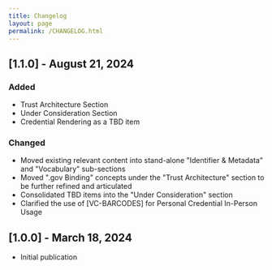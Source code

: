 ```yaml
---
title: Changelog
layout: page
permalink: /CHANGELOG.html
---
```


## [1.1.0] - August 21, 2024

### Added

- Trust Architecture Section
- Under Consideration Section
- Credential Rendering as a TBD item

### Changed

- Moved existing relevant content into stand-alone "Identifier & Metadata" and "Vocabulary" sub-sections
- Moved ".gov Binding" concepts under the "Trust Architecture" section to be further refined and articulated
- Consolidated TBD items into the "Under Consideration" section
- Clarified the use of \[VC-BARCODES\] for Personal Credential In-Person Usage

## [1.0.0] - March 18, 2024

- Initial publication